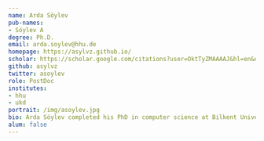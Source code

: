 ```yaml
---
name: Arda Söylev
pub-names:
- Söylev A
degree: Ph.D.
email: arda.soylev@hhu.de
homepage: https://asylvz.github.io/
scholar: https://scholar.google.com/citations?user=OktTyZMAAAAJ&hl=en&oi=ao
github: asylvz
twitter: asoylev
role: PostDoc
institutes:
- hhu
- ukd
portrait: /img/asoylev.jpg
bio: Arda Söylev completed his PhD in computer science at Bilkent University in 2018, where he developed algorithms on structural variation discovery with Dr. Can Alkan in Bioinformatics and Computational Genomics Group. Prior to joining Marschall Lab in August 2022, he worked on genotyping structural variations using ancient DNA with Dr. Mehmet Somel at Middle East Technical University. He also worked on pangenome graphs with microbiome at the University of Chicago in Meren Lab.
alum: false
---
```

